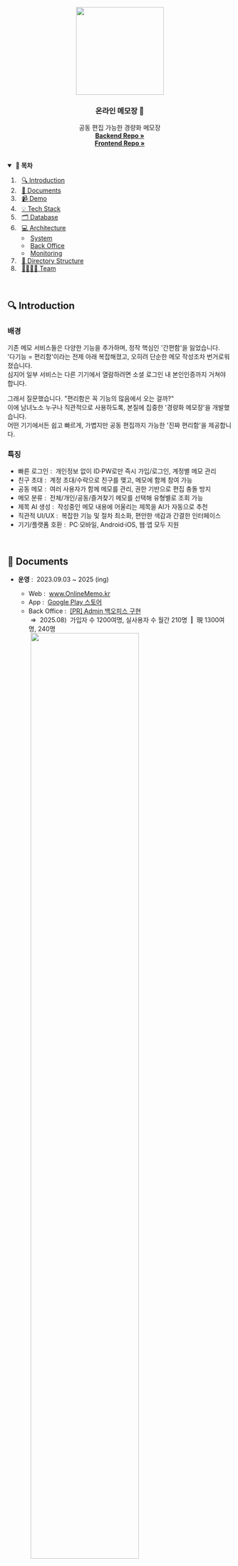 <br>
<div align="center">
  <img src="https://github.com/user-attachments/assets/dd0f3082-61fb-44ed-8518-e6cef8754361" width="197" />
  <h3 align="center">온라인 메모장 📝</h3>
  <p align="center">
    공동 편집 가능한 경량화 메모장<br>
    <a href="https://github.com/OnlineMemo/backend"><strong>Backend Repo »</strong></a><br>
    <a href="https://github.com/OnlineMemo/frontend-web"><strong>Frontend Repo »</strong></a>
    <!-- <a href="https://github.com/orgs/OnlineMemo/repositories?q=sort%3Aname-asc"><strong>FullStack Repo »</strong></a> -->
    <!-- <a href="https://github.com/OnlineMemo/backend"><strong>Backend - Refactor Ver.2 »</strong></a> -->
  </p>
</div>
<br>

<details open>
  <summary><strong>&nbsp;📖&nbsp;목차</strong></summary>

1. &nbsp;&nbsp;[🔍 Introduction](#-introduction)
2. &nbsp;&nbsp;[📄 Documents](#-documents)
3. &nbsp;&nbsp;[📹 Demo](#-demo)
4. &nbsp;&nbsp;[💡 Tech Stack](#-tech-stack)
5. &nbsp;&nbsp;[🗂️ Database](#%EF%B8%8F-database)
6. &nbsp;&nbsp;[💻 Architecture](#-architecture)
   - &nbsp;[System](#system)
   - &nbsp;[Back Office](#back-office)
   - &nbsp;[Monitoring](#monitoring)
7. &nbsp;&nbsp;[📂 Directory Structure](#-directory-structure)
8. &nbsp;&nbsp;[👨‍👩‍👧‍👧 Team](#%E2%80%8D%E2%80%8D%E2%80%8D-team-full-stack)
</details>
<br>



## 🔍 Introduction

### 배경
기존 메모 서비스들은 다양한 기능을 추가하며, 정작 핵심인 '간편함'을 잃었습니다.<br>
'다기능 = 편리함'이라는 전제 아래 복잡해졌고, 오히려 단순한 메모 작성조차 번거로워졌습니다.<br>
심지어 일부 서비스는 다른 기기에서 열람하려면 소셜 로그인 내 본인인증까지 거쳐야 합니다.

그래서 질문했습니다. "편리함은 꼭 기능의 많음에서 오는 걸까?"<br>
이에 남녀노소 누구나 직관적으로 사용하도록, 본질에 집중한 '경량화 메모장'을 개발했습니다.<br>
어떤 기기에서든 쉽고 빠르게, 가볍지만 공동 편집까지 가능한 '진짜 편리함'을 제공합니다.

### 특징
- 빠른 로그인&nbsp;:&nbsp;&nbsp;개인정보 없이 ID·PW로만 즉시 가입/로그인, 계정별 메모 관리
- 친구 초대&nbsp;:&nbsp;&nbsp;계정 초대/수락으로 친구를 맺고, 메모에 함께 참여 가능
- 공동 메모&nbsp;:&nbsp;&nbsp;여러 사용자가 함께 메모를 관리, 권한 기반으로 편집 충돌 방지
- 메모 분류&nbsp;:&nbsp;&nbsp;전체/개인/공동/즐겨찾기 메모를 선택해 유형별로 조회 가능
- 제목 AI 생성&nbsp;:&nbsp;&nbsp;작성중인 메모 내용에 어울리는 제목을 AI가 자동으로 추천
- 직관적 UI/UX&nbsp;:&nbsp;&nbsp;복잡한 기능 및 절차 최소화, 편안한 색감과 간결한 인터페이스
- 기기/플랫폼 호환&nbsp;:&nbsp;&nbsp;PC·모바일, Android·iOS, 웹·앱 모두 지원
<br>

<!--
### 주제 선정
기존의 메모장들에는 잡다한 많은 기능들이 탑재되어있어, 사용에 어려움을 느꼈습니다. <br>
이에 본연의 기능을 살리고, 남녀노소 누구나 쉽게 이용 가능한 경량화 메모장을 제공합니다.

### 특징
- 불필요한 기능을 제거하고, 간편하고 직관적인 디자인으로 주요 기능의 접근성을 높였습니다. <br>
또한 눈이 편안한 색감을 선정하여 심플하게 디자인하였습니다.
- 개인정보 필요없이 생성할 id와 pw만 입력하여, 쉽고 빠르게 회원가입이 가능합니다. <br>
이로써 회원가입의 거부감을 줄이고, 어느 기기에서든지 접속하여 계정별로 메모를 관리할 수 있습니다.
- 여러 사람이 공동으로 메모를 편집 및 관리할 수 있는 '공동 메모' 기능을 추가하였습니다. <br>
대학생 팀플이나 회의 내용 작성으로도 적합합니다.
- 광고 삽입은 접근성을 떨어뜨리기에, 수익창출 없이 무료로 이용 가능하도록 하였습니다.
<br>
-->



## 📄 Documents

- <strong>운영</strong>&nbsp;:&nbsp;&nbsp;2023.09.03 ~ 2025 (ing)
  - Web&nbsp;:&nbsp;&nbsp;<a href="https://www.onlinememo.kr">www.OnlineMemo.kr</a>
  - App&nbsp;:&nbsp;&nbsp;<a href="https://play.google.com/store/apps/details?id=com.shj.onlinememo">Google Play 스토어</a>
  - Back Office&nbsp;:&nbsp;&nbsp;<a href="https://github.com/OnlineMemo/backend/pull/9">[PR] Admin 백오피스 구현</a><br>&nbsp;⇒&nbsp;&nbsp;2025.08)&nbsp;&nbsp;가입자 수 1200여명, 실사용자 수 월간 210명&nbsp;&nbsp;**|**&nbsp;&nbsp;現 1300여명, 240명<br>&nbsp;<img src="https://github.com/user-attachments/assets/52bf97bc-8fbf-4d35-b257-6d74a35485d4" width="73%" />

- #### [BE] API 명세서
  - Swagger API 명세서<br><img src="https://github.com/user-attachments/assets/54c9bfa6-7425-4a09-8a6a-7718cbb7bc5c" width="85%" />
  <!-- - <details open><summary>&nbsp;Swagger API 명세서</summary><img src="https://github.com/user-attachments/assets/54c9bfa6-7425-4a09-8a6a-7718cbb7bc5c" width="86%" /></details> -->

- #### [BE] 성능 개선기 📝
  - [깃허브]&nbsp;&nbsp;<a href="https://github.com/OnlineMemo/backend">Backend 대규모 리팩토링 - DB 재설계 · Query 튜닝 · API 다중호출 개선</a>
  - [블로그]&nbsp;&nbsp;<a href="https://velog.io/@tkguswls1106/JPA-Auditing-%EC%B6%94%EC%A0%81-%EB%B2%97%EC%96%B4%EB%82%98%EA%B8%B0-LastModifiedDate-%EC%97%85%EB%8D%B0%EC%9D%B4%ED%8A%B8-%EB%B0%A9%EC%A7%80">Auditing 추적 벗어나기 (@LastModifiedDate 업데이트 방지)</a>
  - [PR]&nbsp;&nbsp;<a href="https://github.com/OnlineMemo/backend/pull/5">동시성 제어 - Redis Lettuce 분산 락 · MySQL 낙관적 락 · Transaction 분리</a>
  - [PR]&nbsp;&nbsp;<a href="https://github.com/OnlineMemo/backend/pull/11">OpenAI - 메모 제목 AI 자동 생성기능 구현</a>

- #### [FE] 성능 개선기 📝
  - [깃허브]&nbsp;&nbsp;<a href="https://github.com/OnlineMemo/frontend-web">Frontend 대규모 리팩토링</a>
<br>



## 📹 Demo

### Google Play 스토어

<img width="80%" alt="플레이스토어 스크린샷" src="https://github.com/OnlineMemo/.github/assets/56509933/ab015384-804a-4bf8-9ac6-4e238623cf13">
<img width="80%" alt="플레이스토어 PC 스크린샷" src="https://github.com/OnlineMemo/.github/assets/56509933/b8d9ebd0-8afe-48a5-ab2a-7d8ea99f7065">

### PC Page

**메모 목록 조회**|**메모 내용 조회**|**친구 공동메모 초대**
-----|-----|-----
<img src="https://github.com/OnlineMemo/.github/assets/56509933/d662b9b9-4c55-4fbb-8199-b5e6dd222f0e" width="100%">|<img src="https://github.com/OnlineMemo/.github/assets/56509933/35c09de5-7f59-4e06-ab74-d9bcd6f0647e" width="100%">|<img src="https://github.com/OnlineMemo/.github/assets/56509933/2096b659-80ca-4f77-b6b7-7f4c760357e0" width="100%">

### Mobile Page

**로그인**|**메모 목록 조회**|**메모 내용 조회**|**메모 작성 (+ AI 제목)**
:-----:|:-----:|:-----:|:-----:
<img src="https://github.com/OnlineMemo/.github/assets/56509933/1f5c053b-13e5-4da2-9a4f-3db57e983611">|<img src="https://github.com/OnlineMemo/.github/assets/56509933/6e5a4727-56b1-473f-8451-fed8864ae91a">|<img src="https://github.com/OnlineMemo/.github/assets/56509933/7eb239e1-b338-4141-a6e6-745140167b70">|<img src="https://github.com/user-attachments/assets/0fc2e249-1883-4d1e-af16-c08c5e75f6b4"><!-- <img src="https://github.com/OnlineMemo/.github/assets/56509933/9101fd58-c90a-48dd-af24-a3693aec1b7d"> <img src="https://github.com/user-attachments/assets/f8c20ae5-6f3a-4559-bbb0-cc8a37f5b58c"> -->

**프로필 조회**|**친구 목록 조회**|**친구요청 수신 목록 조회**|**친구 공동메모 초대**
:-----:|:-----:|:-----:|:-----:
<img src="https://github.com/OnlineMemo/.github/assets/56509933/d28b8bb5-55fe-4fcf-8225-5ad557a945e3">|<img src="https://github.com/OnlineMemo/.github/assets/56509933/981d4884-5faf-488d-9822-339fd866ce5d">|<img src="https://github.com/OnlineMemo/.github/assets/56509933/ae8c9f27-2b47-4a9e-99e3-d1a5c8a0eb92">|<img src="https://github.com/OnlineMemo/.github/assets/56509933/707a9527-ec8a-4863-8d12-608693bc3e8e">

<br>



<!--
## 👨‍👩‍👦‍👦 Launch

### 마케팅

**에브리타임**|**인스타그램**
-----|-----
<img src="https://github.com/tkguswls1106/tkguswls1106/assets/56509933/11fabfbd-227a-430b-a048-3c95b6f06e53" width="100%">|<img src="https://github.com/tkguswls1106/tkguswls1106/assets/56509933/420dea2c-82bf-491f-b753-847b957747eb" width="100%">
대학생 커뮤니티에 홍보글을 게시하여, HOT 게시물로 선정되었습니다.|SNS에 홍보글을 게시하여, 다양한 연령대의 접근성을 고려했습니다. 그 결과, 100명 이상의 이용자에게 서비스를 제공 중입니다.

<br>
-->



## 💡 Tech Stack
|Frontend|Backend|Back Office|Security|Other|
|:------:|:------:|:------:|:------:|:------:|
|<img src="https://img.shields.io/badge/React-61DBFB?style=flat-square&logo=React&logoColor=white"/></a><br><img src="https://smartcart-s3-bucket.s3.ap-northeast-2.amazonaws.com/badge_ReactNative.svg" alt="[ React Native ]"/></a><br><img src="https://img.shields.io/badge/JavaScript-F7DF1F?style=flat-square&logo=JavaScript&logoColor=white"/></a>|<img src="https://smartcart-s3-bucket.s3.ap-northeast-2.amazonaws.com/badge_SpringBoot.svg" alt="[ Spring Boot ]"/></a><br><img src="https://img.shields.io/badge/Java-007396?style=flat-square&logo=coffeeScript&logoColor=white"/></a><br><img src="https://img.shields.io/badge/OpenAI-74AA9C?style=flat-square&logo=OpenAI&logoColor=white"/></a><br><img src="https://img.shields.io/badge/MySQL-4479A1?style=flat-square&logo=MySQL&logoColor=white"/></a><br><img src="https://smartcart-s3-bucket.s3.ap-northeast-2.amazonaws.com/badge_Redis.svg" alt="[ Redis ]"/></a>|<img src="https://img.shields.io/badge/GA4-E37400?style=flat-square&logo=googleanalytics&logoColor=white"/><br><img src="https://img.shields.io/badge/BigQuery-669DF6?style=flat-square&logo=googlebigquery&logoColor=white"/><br><img src="https://img.shields.io/badge/Cloud Run-4285F4?style=flat-square&logo=googlecloud&logoColor=white"/><br><img src="https://img.shields.io/badge/MongoDB-47A248?style=flat-square&logo=MongoDB&logoColor=white"/>|<img src="https://smartcart-s3-bucket.s3.ap-northeast-2.amazonaws.com/badge_SpringSecurity.svg" alt="[ Spring Security ]"/></a><br><img src="https://smartcart-s3-bucket.s3.ap-northeast-2.amazonaws.com/badge_JSONWebToken.svg" alt="[ JSON Web Token ]"/></a>|<img src="https://smartcart-s3-bucket.s3.ap-northeast-2.amazonaws.com/badge_AmazonAWS.svg" alt="[ Amazon AWS ]"/></a><br><img src="https://img.shields.io/badge/Slack-4A154B?style=flat-square&logo=Slack&logoColor=white"/><br><img src="https://img.shields.io/badge/Postman-FF6C37?style=flat-square&logo=Postman&logoColor=white"/></a><br><img src="https://img.shields.io/badge/Swagger-85EA2E?style=flat-square&logo=Swagger&logoColor=white"/></a>

```
- Frontend : React, React Native, JavaScript
- Backend : Spring Boot, Java, Spring Security, JWT, OpenAI
- Back Office : GA4, BigQuery, Cloud Run
- Database : MySQL, Redis, MongoDB
- Deployment : Amazon AWS
- Tool : Slack, Postman, Swagger
```
<br>



## 🗂️ Database

<details open>
  <summary>&nbsp;<strong>Redis</strong>&nbsp;:&nbsp;&nbsp;<strong>서비스 데이터 (임시)</strong>&nbsp;&nbsp;⇒&nbsp;&nbsp;편집권한 Lock, 일일 AI 호출 횟수 등</summary>
<br>
  
| 항목          | Key-Value                                                                      | TTL | 설명                                                                            |
| ------------ | ------------------------------------------------------------------------------ | --- | ------------------------------------------------------------------------------ |
| 편집권한 Lock  | {`메모정보:lock` : `사용자정보`}<br>{`memoId:1200:lock` : `userId:10,userName:현진`} | 10분 | - Redis Lettuce 분산 락<br>- 편집자 외 수정접근 제한<br>&nbsp;&nbsp;(편집 중인 상대방 표시)
| 일일 AI 호출횟수  | {`사용자정보:openai_usage` : `호출횟수`}<br>{`userId:1200:openai_usage` : `3`}    | 자정  | 개인 OpenAI 호출량 검사<br>(일일 최대 10회 제한)
| JVM Heap 위험 쿨타임<br>(스케줄러 + Slack) | {`backoffice:경보종류` : `true`}<br>{`backoffice:heap_notification` : `true`} | 1시간 | - 5분마다 힙메모리 체크<br>- 70/80/90% Slack 알림<br>&nbsp;&nbsp;(1시간 내 중복알림 방지)

</details>

<details>
  <summary>&nbsp;<strong>MySQL</strong>&nbsp;:&nbsp;&nbsp;<strong>서비스 데이터 (영구)</strong>&nbsp;&nbsp;⇒&nbsp;&nbsp;사용자, 메모, 친구 관계 등</summary>
<br>
<!-- <img width="1470" alt="mysql DB ERD" src="https://github.com/OnlineMemo/.github/assets/56509933/6bf90043-9bb4-435d-9ac3-5c8e8123a34c"> -->
<!-- <img width="1470" alt="mysql DB ERD" src="https://github.com/user-attachments/assets/48beb98f-f616-4950-b1c5-05d779a90e0d"> -->
<img width="1470" alt="mysql DB ERD" src="https://github.com/user-attachments/assets/dd03f5d3-1e92-4431-b274-972fbbcc1e8c">
</details>

<details>
  <summary>&nbsp;<strong>MongoDB</strong>&nbsp;:&nbsp;&nbsp;<strong>트래픽 데이터</strong>&nbsp;&nbsp;⇒&nbsp;&nbsp;GA4 페이지뷰, 접속자 기기, 국가 등</summary>
<br>

| 구분        | 항목            | 컬럼명                | 설명                  |
| ---------- | -------------- | ------------------- | -------------------- |
| 이벤트 정보   | 이벤트 시간       | `event_datetime`    | 이벤트 발생 시각         |
|            | 활성 사용자 ID    | `user_pseudo_id`    | 익명 사용자 식별 ID      |
|            | 로그인 사용자 ID   | `login_user_id`     | 로그인한 사용자 ID       |
| 페이지 정보   | 페이지명          | `page_title`        | 브라우저 탭/문서 제목     |
|            | 유입 경로 URL     | `page_referrer`     | 이전 페이지 URL         |
|            | 현재 경로 URL     | `page_location`     | 전체 현재 페이지 URL     |
|            | 현재 경로 Path    | `page_path`         | 도메인 제외한 경로        |
| 기기 정보    | 기기 카테고리      | `device_category`   | 모바일/데스크톱 등        |
|            | 기기 브랜드명      | `device_brand`      | 기기 제조사             |
|            | 웹 브라우저        | `device_browser`   | 사용 브라우저 이름        |
| 접속 정보    | 국가             | `geo_country`       | 접속 국가              |
|            | 지역             | `geo_region`        | 접속 지역(주/도 단위)    |
|            | 도시             | `geo_city`          | 접속 도시              |

</details>

<br>



## 💻 Architecture

### System
![onlinememo_architecture drawio](https://github.com/user-attachments/assets/fdc19a6b-5b9d-46ac-882b-9d8a78eac484)

```
- Frontend Deployment : AWS Amplify
- Backend Deployment : AWS Elastic Beanstalk
- Database : AWS RDS, Upstash Redis
- DNS : AWS Route53
- Traffic : AWS Application Load Balancer, Auto Scaling (CPU 70% Out, 30% In)
- Monitoring : AWS CloudWatch, Slack, Spring Logback, ExceptionHandler
- Version control : AWS S3, GitHub
```

### Back Office
![backoffice_architecture drawio](https://github.com/user-attachments/assets/994e6a64-85c2-413e-b044-3ce614a04ded)
![backoffice_statistics drawio](https://github.com/user-attachments/assets/396aefe9-034c-4879-a1e9-c214c501994b)

```
GA4 (React : 실사용자 지표 수집)
→ BigQuery (SQL : 수집 데이터 검증)
→ Cloud Run (Serverless API : 데이터 필터링 및 제공)
→ MongoDB (Spring : 정제된 지표 저장 및 백오피스 운용)
```

### Monitoring

**테스터**|**트래픽**
:-----:|:-----:
<img src="https://github.com/tkguswls1106/tkguswls1106/assets/56509933/145aaa0c-ad71-4e16-bc80-f36a2e50b3d0" width="400px">|<img src="https://github.com/tkguswls1106/tkguswls1106/assets/56509933/deb45a45-6828-4107-be56-d011fe89d558" width="90%">
Web & App 테스터를 모집해,<br>특정 시간대 10분 동안의<br>트래픽 변화를 측정.|테스터 30명의 동시접속 결과, CPU 사용률이 0.7% → 6% 상승함을 확인.<br>초기 운영에는 충분하나, 예기치 않은 트래픽 증가 시 Burst 기능을 안정적으로 운용하고자<br>인스턴스를 `t3.nano(CPU 크레딧 6)` → `t3.micro(CPU 크레딧 12)`로 Scale Up 조치.

<table>
  <tr>
    <th><strong>Slack 경보</strong></th>
    <th><strong>CloudWatch 로깅</strong></th>
  </tr>
  <tr>
    <td><img width="781" src="https://github.com/user-attachments/assets/77fbfd4d-ba70-443d-bab7-edae81ac0a2a"></td>
    <td><img width="1470" src="https://github.com/user-attachments/assets/22721d18-6d9f-4a96-a7e3-5ccd6ad99ef7"><!-- <img width="1470" alt="AWS CloudWatch" src="https://github.com/OnlineMemo/.github/assets/56509933/266c6619-4995-479a-9cc1-b73cc4bb7544"> --></td>
  </tr>
  <tr>
    <td colspan="2">
      1.&nbsp;&nbsp;Spring ExceptionHandler : Error Handling<br>
      2.&nbsp;&nbsp;Spring Logback : Logging<br>
      3.&nbsp;&nbsp;<code>Local</code>&nbsp;&nbsp;File Storage : Save to file<br>
      4-1.&nbsp;&nbsp;<code>Prod</code>&nbsp;&nbsp;AWS CloudWatch : Monitoring<br>
      4-2.&nbsp;&nbsp;<code>Prod</code>&nbsp;&nbsp;Slack Webhook : Notification
    </td>
  </tr>
</table>

<br>



## 📂 Directory Structure

<details open>
  <summary>&nbsp;<strong>Backend</strong>&nbsp;:&nbsp;&nbsp;Open!</summary>
  <br>

```
:                                                 :
├── client                                        ├── repository
│   ├── Ga4Client.java                            │   ├── UserRepository.java
│   └── OpenAIClient.java                         │   ├── MemoRepository.java
├── config                                        │   ├── MemoBatchRepository.java
│   ├── FeignConfig.java                          │   ├── UserMemoRepository.java
│   ├── SecurityConfig.java                       │   ├── UserMemoBatchRepository.java
│   ├── SwaggerConfig.java                        │   ├── FriendshipRepository.java
│   ├── RedisConfig.java                          │   ├── FriendshipBatchRepository.java
│   └── OpenAIConfig.java                         │   ├── Ga4FilteredRepository.java
├── controller                                    │   ├── Ga4FilteredBatchRepository.java
│   ├── AuthController.java                       │   └── RedisRepository.java
│   ├── UserController.java                       ├── response
│   ├── MemoController.java                       │   ├── ResponseCode.java
│   ├── FriendshipController.java                 │   ├── ResponseData.java
│   ├── BackOfficeController.java                 │   ├── GlobalExceptionHandler.java
│   └── TestController.java                       │   ├── exception
├── domain                                        │   │   ├── CustomException.java
│   ├── User.java                                 │   │   ├── Exception400.java
│   ├── Memo.java                                 │   │   ├── Exception404.java
│   ├── Friendship.java                           │   │   ├── Exception409.java
│   ├── mapping                                   │   │   ├── Exception423.java
│   │   └── UserMemo.java                         │   │   ├── Exception429.java
│   ├── backoffice                                │   │   └── Exception500.java
│   │   └── Ga4Filtered.java                      │   └── responseitem
│   ├── common                                    │       ├── MessageItem.java
│   │   ├── BaseCreatedEntity.java                │       └── StatusItem.java
│   │   └── BaseModifiedEntity.java               ├── service
│   └── enums                                     │   ├── AuthService.java
│       ├── Authority.java                        │   ├── UserService.java
│       └── FriendshipState.java                  │   ├── MemoService.java
├── dto                                           │   ├── MemoFacade.java
│   ├── AuthDto.java                              │   ├── UserMemoService.java
│   ├── UserDto.java                              │   ├── FriendshipService.java
│   ├── MemoDto.java                              │   ├── Ga4FilteredService.java
│   ├── FriendshipDto.java                        │   ├── BackOfficeScheduler.java
│   └── Ga4FilteredDto.java                       │   └── impl
└── jwt                                           │       ├── AuthServiceImpl.java
    ├── JwtFilter.java                            │       ├── UserServiceImpl.java
    ├── TokenProvider.java                        │       ├── MemoServiceImpl.java
    ├── CustomUserDetailsService.java             │       ├── MemoFacadeImpl.java
    └── handler                                   │       ├── UserMemoServiceImpl.java
        ├── JwtExceptionFilter.java               │       ├── FriendshipServiceImpl.java
        ├── JwtAccessDeniedHandler.java           │       └── Ga4FilteredServiceImpl.java
        └── JwtAuthenticationEntryPoint.java      └── util
                                                      ├── SecurityUtil.java
                                                      └── TimeConverter.java
```
<!--
```
:
├── client
│   └── Ga4Client.java
├── config
│   ├── FeignConfig.java
│   ├── RedisConfig.java
│   ├── SecurityConfig.java
│   └── SwaggerConfig.java
├── controller
│   ├── AuthController.java
│   ├── BackOfficeController.java
│   ├── FriendshipController.java
│   ├── MemoController.java
│   ├── TestController.java
│   └── UserController.java
├── domain
│   ├── Friendship.java
│   ├── Memo.java
│   ├── User.java
│   ├── backoffice
│   │   └── Ga4Filtered.java
│   ├── common
│   │   ├── BaseCreatedEntity.java
│   │   └── BaseModifiedEntity.java
│   ├── enums
│   │   ├── Authority.java
│   │   └── FriendshipState.java
│   └── mapping
│       └── UserMemo.java
├── dto
│   ├── AuthDto.java
│   ├── FriendshipDto.java
│   ├── Ga4FilteredDto.java
│   ├── MemoDto.java
│   └── UserDto.java
├── jwt
│   ├── CustomUserDetailsService.java
│   ├── JwtFilter.java
│   ├── TokenProvider.java
│   └── handler
│       ├── JwtAccessDeniedHandler.java
│       ├── JwtAuthenticationEntryPoint.java
│       └── JwtExceptionFilter.java
├── repository
│   ├── FriendshipBatchRepository.java
│   ├── FriendshipRepository.java
│   ├── Ga4FilteredBatchRepository.java
│   ├── Ga4FilteredRepository.java
│   ├── MemoBatchRepository.java
│   ├── MemoRepository.java
│   ├── RedisRepository.java
│   ├── UserMemoBatchRepository.java
│   ├── UserMemoRepository.java
│   └── UserRepository.java
├── response
│   ├── GlobalExceptionHandler.java
│   ├── ResponseCode.java
│   ├── ResponseData.java
│   ├── exception
│   │   ├── CustomException.java
│   │   ├── Exception400.java
│   │   ├── Exception404.java
│   │   ├── Exception409.java
│   │   ├── Exception423.java
│   │   └── Exception500.java
│   └── responseitem
│       ├── MessageItem.java
│       └── StatusItem.java
├── service
│   ├── AuthService.java
│   ├── FriendshipService.java
│   ├── Ga4FilteredScheduler.java
│   ├── Ga4FilteredService.java
│   ├── MemoFacade.java
│   ├── MemoService.java
│   ├── UserMemoService.java
│   ├── UserService.java
│   └── impl
│       ├── AuthServiceImpl.java
│       ├── FriendshipServiceImpl.java
│       ├── Ga4FilteredServiceImpl.java
│       ├── MemoFacadeImpl.java
│       ├── MemoServiceImpl.java
│       ├── UserMemoServiceImpl.java
│       └── UserServiceImpl.java
└── util
    ├── SecurityUtil.java
    └── TimeConverter.java
```
-->
</details>

<details>
  <summary>&nbsp;<strong>Frontend_Web</strong>&nbsp;:&nbsp;&nbsp;Open!</summary>
  <br>

```
├── public
│   ├── favicon.ico
│   ├── index.html
│   ├── linkthumbnail.png
│   ├── manifest.json
│   ├── memoicon128.png
│   ├── memoicon192.png
│   └── memoicon512.png
└── src
    ├── assets
    │   ├── fonts
    │   │   ├── BMJUA_ttf.ttf
    │   │   ├── Kalam-Bold.ttf
    │   │   ├── Kalam-Light.ttf
    │   │   └── Kalam-Regular.ttf
    │   ├── css
    │   │   └── confirmAlert.css
    │   └── images
    │       └── user.png
    ├── apis
    │   └── Api.jsx
    ├── components
    │   ├── List
    │   │   ├── FriendList.jsx
    │   │   ├── InviteFriendList.jsx
    │   │   ├── MemoList.jsx
    │   │   ├── MemoListItem.jsx
    │   │   ├── SelectFriendList.jsx
    │   │   └── SenderList.jsx
    │   ├── Modal
    │   │   ├── ConfirmModal.jsx
    │   │   ├── FriendGroupModal.jsx
    │   │   ├── GlobalModal.jsx
    │   │   ├── NoticeModal.jsx
    │   │   └── SendFriendshipModal.jsx
    │   ├── Navigation
    │   │   ├── LoadingNav.jsx
    │   │   ├── NewMemoNav.jsx
    │   │   ├── NoLoginNav.jsx
    │   │   ├── ReadAndEditMemoNav.jsx
    │   │   └── YesLoginNav.jsx
    │   ├── Styled
    │   │   ├── BasicWrapper.jsx
    │   │   ├── HelloWrapper.jsx
    │   │   ├── NavWrapper.jsx
    │   │   └── OneMemoWrapper.jsx
    │   └── UI
    │       ├── Checkbox.jsx
    │       ├── DropdownCenter.jsx
    │       ├── DropdownLeft.jsx
    │       ├── DropdownRight.jsx
    │       ├── FriendOptionDropdownCenter.jsx
    │       ├── IsStarButton.jsx
    │       ├── MemoOptionButton.jsx
    │       ├── MemoOptionDropdownRight.jsx
    │       ├── NewMemoOptionDropdownRight.jsx
    │       ├── SearchMemo.jsx
    │       └── SortMemo.jsx
    ├── pages
    │   ├── BackOffice
    │   │   └── StatisticPage.jsx
    │   ├── Etc
    │   │   ├── DownloadPage.jsx
    │   │   ├── InformationPage.jsx
    │   │   └── NoticePage.jsx
    │   ├── Friend
    │   │   ├── FriendListPage.jsx
    │   │   └── SenderListPage.jsx
    │   ├── Memo
    │   │   ├── MemoListPage.jsx
    │   │   ├── NewMemoPage.jsx
    │   │   └── ReadAndEditMemoPage.jsx
    │   └── User
    │       ├── ChangePwPage.jsx
    │       ├── LoginPage.jsx
    │       ├── SignupPage.jsx
    │       └── UserProfilePage.jsx
    ├── hooks
    │   └── useDetectDropdown.jsx
    └── utils
        ├── lazyUtil.js
        ├── AlertUtil.js
        ├── MetaUtil.js
        ├── TimeUtil.js
        ├── ToastUtil.js
        └── TokenUtil.js
```
</details>

<details>
  <summary>&nbsp;<strong>Frontend_App</strong>&nbsp;:&nbsp;&nbsp;Open!</summary>
  <br>

```
├── App.js
├── app.json
├── assets
│   ├── adaptive-icon.png
│   ├── favicon.png
│   ├── icon.png
│   └── splash.png
├── babel.config.js
├── eas.json
├── package-lock.json
└── package.json
```
</details>
<br>



## 👨‍👩‍👧‍👧 Team (Full Stack)

|                                              [사현진](https://github.com/tkguswls1106)                                              |
| :------------------------------------------------------------------------------------------------------------------------------: |
| <img width = "300" src ="https://github.com/user-attachments/assets/cb71ee9c-c8e6-45ca-9fb8-4e9d96d0a5d5"> |
|                                                   Frontend & Backend Developer                                                    |
